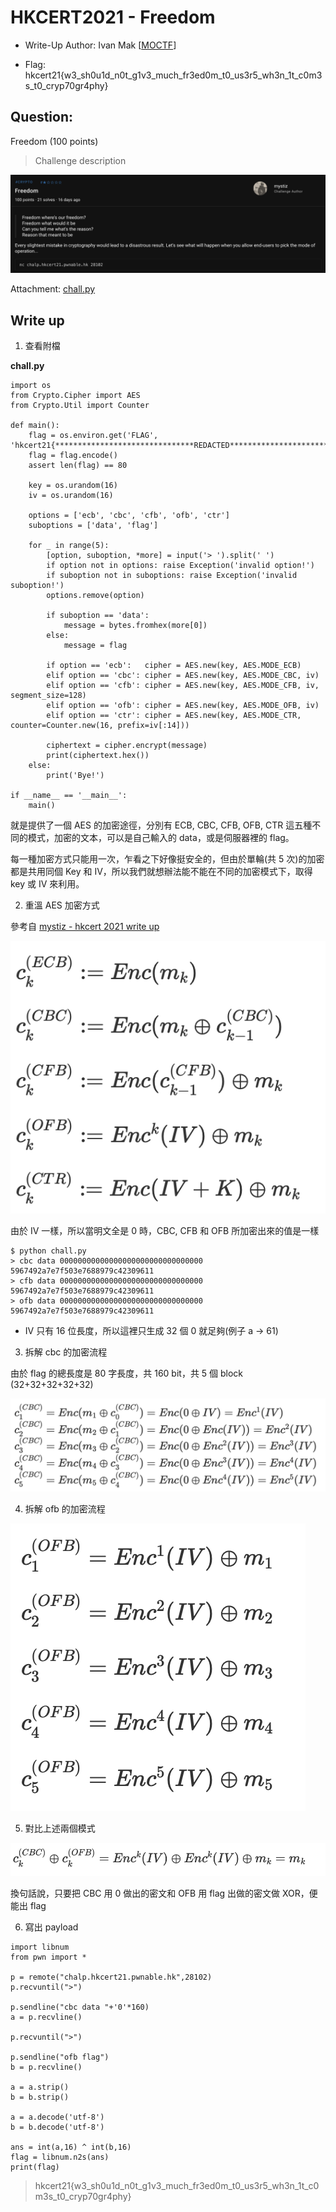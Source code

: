 # HKCERT2021 - Freedom
- Write-Up Author: Ivan Mak \[[MOCTF](https://hackmd.io/JH0dysBTSx6H1o1PZ7OqWg)\]

- Flag: hkcert21{w3_sh0u1d_n0t_g1v3_much_fr3ed0m_t0_us3r5_wh3n_1t_c0m3s_t0_cryp70gr4phy}

## **Question:**
Freedom (100 points)

>Challenge description

![img](./img/1.png)

Attachment: [chall.py](./chall.py)

## Write up
1. 查看附檔

**chall.py**
```
import os
from Crypto.Cipher import AES
from Crypto.Util import Counter

def main():
    flag = os.environ.get('FLAG', 'hkcert21{*******************************REDACTED*******************************}')
    flag = flag.encode()
    assert len(flag) == 80

    key = os.urandom(16)
    iv = os.urandom(16)

    options = ['ecb', 'cbc', 'cfb', 'ofb', 'ctr']
    suboptions = ['data', 'flag']

    for _ in range(5):
        [option, suboption, *more] = input('> ').split(' ')
        if option not in options: raise Exception('invalid option!')
        if suboption not in suboptions: raise Exception('invalid suboption!')
        options.remove(option)

        if suboption == 'data':
            message = bytes.fromhex(more[0])
        else:
            message = flag

        if option == 'ecb':   cipher = AES.new(key, AES.MODE_ECB)
        elif option == 'cbc': cipher = AES.new(key, AES.MODE_CBC, iv)
        elif option == 'cfb': cipher = AES.new(key, AES.MODE_CFB, iv, segment_size=128)
        elif option == 'ofb': cipher = AES.new(key, AES.MODE_OFB, iv)
        elif option == 'ctr': cipher = AES.new(key, AES.MODE_CTR, counter=Counter.new(16, prefix=iv[:14]))

        ciphertext = cipher.encrypt(message)
        print(ciphertext.hex())
    else:
        print('Bye!')

if __name__ == '__main__':
    main()
```

就是提供了一個 AES 的加密途徑，分別有 ECB, CBC, CFB, OFB, CTR 這五種不同的模式，加密的文本，可以是自己輸入的 data，或是伺服器裡的 flag。

每一種加密方式只能用一次，乍看之下好像挺安全的，但由於單輪(共 5 次)的加密都是共用同個 Key 和 IV，所以我們就想辦法能不能在不同的加密模式下，取得 key 或 IV 來利用。


2. 重溫 AES 加密方式

參考自 [mystiz - hkcert 2021 write up](https://mystiz.hk/posts/2021-11-18-hkcert-ctf-1/)

![img](./img/2.png)

由於 IV 一樣，所以當明文全是 0 時，CBC, CFB 和 OFB 所加密出來的值是一樣

```
$ python chall.py
> cbc data 00000000000000000000000000000000
5967492a7e7f503e7688979c42309611
> cfb data 00000000000000000000000000000000
5967492a7e7f503e7688979c42309611
> ofb data 00000000000000000000000000000000
5967492a7e7f503e7688979c42309611

```

- IV 只有 16 位長度，所以這裡只生成 32 個 0 就足夠(例子 a -> 61)

3. 拆解 cbc 的加密流程

由於 flag 的總長度是 80 字長度，共 160 bit，共 5 個 block (32+32+32+32+32)

![img](./img/3.png)

4. 拆解 ofb 的加密流程

![img](./img/4.png)

5. 對比上述兩個模式

![img](./img/5.png)

換句話說，只要把 CBC 用 0 做出的密文和 OFB 用 flag 出做的密文做 XOR，便能出 flag

6. 寫出 payload

```
import libnum
from pwn import *

p = remote("chalp.hkcert21.pwnable.hk",28102)
p.recvuntil(">")

p.sendline("cbc data "+'0'*160)
a = p.recvline()

p.recvuntil(">")

p.sendline("ofb flag")
b = p.recvline()

a = a.strip()
b = b.strip()

a = a.decode('utf-8')
b = b.decode('utf-8')

ans = int(a,16) ^ int(b,16)
flag = libnum.n2s(ans)
print(flag)
```

> hkcert21{w3_sh0u1d_n0t_g1v3_much_fr3ed0m_t0_us3r5_wh3n_1t_c0m3s_t0_cryp70gr4phy}
